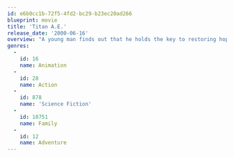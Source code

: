 ```yaml
---
id: e6b0cc1b-72f5-4fd2-bc29-b23ec20ad266
blueprint: movie
title: 'Titan A.E.'
release_date: '2000-06-16'
overview: "A young man finds out that he holds the key to restoring hope and ensuring survival for the human race, while an alien species called the Dredge are bent on mankind's destruction."
genres:
  -
    id: 16
    name: Animation
  -
    id: 28
    name: Action
  -
    id: 878
    name: 'Science Fiction'
  -
    id: 10751
    name: Family
  -
    id: 12
    name: Adventure
---
```

